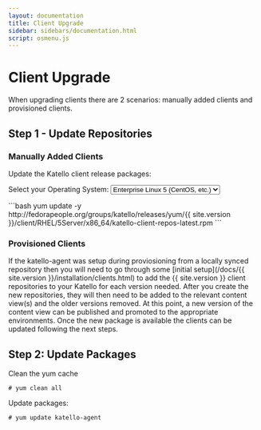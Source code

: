 ```yaml
---
layout: documentation
title: Client Upgrade
sidebar: sidebars/documentation.html
script: osmenu.js
---
```


# Client Upgrade

When upgrading clients there are 2 scenarios: manually added clients and provisioned clients.

## Step 1 - Update Repositories

### Manually Added Clients

Update the Katello client release packages:

<p>
  Select your Operating System:
  <select id="operatingSystems">
     <option value="el5">Enterprise Linux 5 (CentOS, etc.)</option>
     <option value="el6">Enterprise Linux 6 (CentOS, etc.)</option>
     <option value="el7">Enterprise Linux 7 (CentOS, etc.)</option>
     <option value="fc20">Fedora 20</option>
     <option value="fc21">Fedora 21</option>
  </select>
</p>

<div id="el5" markdown="1">
```bash
yum update -y http://fedorapeople.org/groups/katello/releases/yum/{{ site.version }}/client/RHEL/5Server/x86_64/katello-client-repos-latest.rpm
```
</div>

<div id="el6" style="display:none;" markdown="1">
```bash
yum update -y http://fedorapeople.org/groups/katello/releases/yum/{{ site.version }}/client/RHEL/6Server/x86_64/katello-client-repos-latest.rpm
```
</div>

<div id="el7" style="display:none;" markdown="1">
```bash
yum update -y http://fedorapeople.org/groups/katello/releases/yum/{{ site.version }}/client/RHEL/7Server/x86_64/katello-client-repos-latest.rpm
```
</div>

<div id="fc20" style="display:none;" markdown="1">
```bash
yum update -y http://fedorapeople.org/groups/katello/releases/yum/{{ site.version }}/client/RHEL/Fedora/20/x86_64/katello-client-repos-latest.rpm
```
</div>

<div id="fc21" style="display:none;" markdown="1">
```bash
yum update -y http://fedorapeople.org/groups/katello/releases/yum/{{ site.version }}/client/RHEL/Fedora/21/x86_64/katello-client-repos-latest.rpm
```
</div>

### Provisioned Clients

If the katello-agent was setup during proviosioning from a locally synced repository then you will need to go through some [initial setup](/docs/{{ site.version }}/installation/clients.html) to add the {{ site.version }} client repositories to your Katello for each version needed. After you create the new repositories, they will then need to be added to the relevant content view(s) and the older versions removed. At this point, a new version of the content view can be published and promoted to the appropriate environments. Once the new package is available the clients can be updated following the next steps.

## Step 2: Update Packages

Clean the yum cache

```
# yum clean all
```

Update packages:

```
# yum update katello-agent
```
